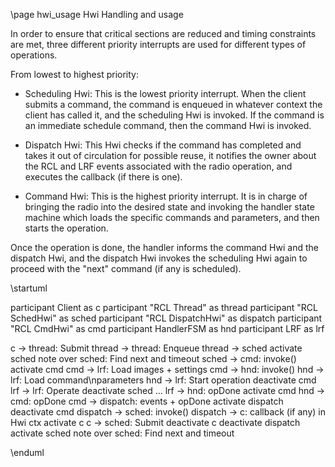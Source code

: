 \page hwi_usage Hwi Handling and usage

In order to ensure that critical sections are reduced and timing constraints are met, three different priority interrupts are used for different types of operations.

From lowest to highest priority:

* Scheduling Hwi: This is the lowest priority interrupt. When the client submits a command, the command is enqueued in whatever context the client has called it, and the scheduling Hwi is invoked. If the command is an immediate schedule command, then the command Hwi is invoked.

* Dispatch Hwi: This Hwi checks if the command has completed and takes it out of circulation for possible reuse, it notifies the owner about the RCL and LRF events associated with the radio operation, and executes the callback (if there is one).

* Command Hwi: This is the highest priority interrupt. It is in charge of bringing the radio into the desired state and invoking the handler state machine which loads the specific commands and parameters, and then starts the operation.

Once the operation is done, the handler informs the command Hwi and the dispatch Hwi, and the dispatch Hwi invokes the scheduling Hwi again to proceed with the "next" command (if any is scheduled).

\startuml

participant Client as c
participant "RCL Thread" as thread
participant "RCL SchedHwi" as sched
participant "RCL DispatchHwi" as dispatch
participant "RCL CmdHwi" as cmd
participant HandlerFSM as hnd
participant LRF as lrf

c -> thread: Submit
thread -> thread: Enqueue
thread -> sched
activate sched
note over sched: Find next and timeout
sched -> cmd: invoke()
activate cmd
cmd -> lrf: Load images + settings
cmd -> hnd: invoke()
hnd -> lrf: Load command\nparameters
hnd -> lrf: Start operation
deactivate cmd
lrf -> lrf: Operate
deactivate sched
...
lrf -> hnd: opDone
activate cmd
hnd -> cmd: opDone
cmd -> dispatch: events + opDone
activate dispatch
deactivate cmd
dispatch -> sched: invoke()
dispatch -> c: callback (if any) in Hwi ctx
activate c
c -> sched: Submit
deactivate c
deactivate dispatch
activate sched
note over sched: Find next and timeout

\enduml
